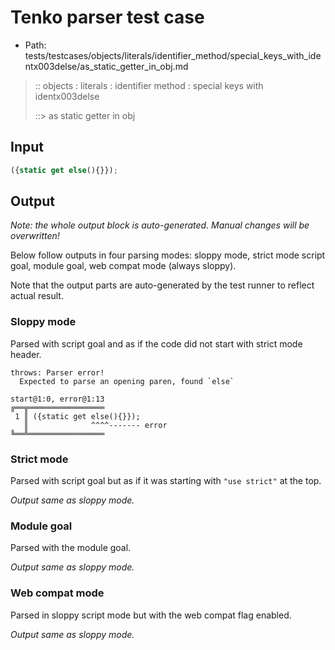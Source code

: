 # Tenko parser test case

- Path: tests/testcases/objects/literals/identifier_method/special_keys_with_identx003delse/as_static_getter_in_obj.md

> :: objects : literals : identifier method : special keys with identx003delse
>
> ::> as static getter in obj

## Input

`````js
({static get else(){}});
`````

## Output

_Note: the whole output block is auto-generated. Manual changes will be overwritten!_

Below follow outputs in four parsing modes: sloppy mode, strict mode script goal, module goal, web compat mode (always sloppy).

Note that the output parts are auto-generated by the test runner to reflect actual result.

### Sloppy mode

Parsed with script goal and as if the code did not start with strict mode header.

`````
throws: Parser error!
  Expected to parse an opening paren, found `else`

start@1:0, error@1:13
╔══╦═════════════════
 1 ║ ({static get else(){}});
   ║              ^^^^------- error
╚══╩═════════════════

`````

### Strict mode

Parsed with script goal but as if it was starting with `"use strict"` at the top.

_Output same as sloppy mode._

### Module goal

Parsed with the module goal.

_Output same as sloppy mode._

### Web compat mode

Parsed in sloppy script mode but with the web compat flag enabled.

_Output same as sloppy mode._
